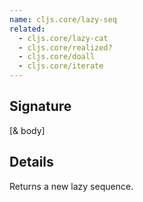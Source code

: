 ```yaml
---
name: cljs.core/lazy-seq
related:
  - cljs.core/lazy-cat
  - cljs.core/realized?
  - cljs.core/doall
  - cljs.core/iterate
---
```


## Signature
[& body]


## Details

Returns a new lazy sequence.
